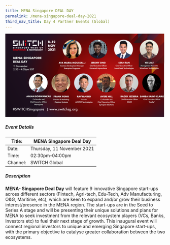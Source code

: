 ```yaml
---
title: MENA Singapore DEAL DAY
permalink: /mena-singapore-deal-day-2021
third_nav_title: Day 4 Partner Events (Global)
---
```


![SWITCH 2021 MENA Deal Day](/images/SWITCH_2021_Day_4_MENA_Deal_Day.png)

##### Event Details

| Title: | MENA SIngapore Deal Day |
| -------- | -------- |
| Date: | Thursday, 11 November 2021     |
| Time: | 02:30pm–04:00pm     |
| Channel: | SWITCH Global     |

##### Description

**MENA- Singapore Deal Day** will feature 9 innovative Singapore start-ups across different sectors (Fintech, Agri-tech, Edu-Tech, Adv Manufacturing, O&G, Maritime, etc), which are keen to expand and/or grow their business interest/presence in the MENA region. The start-ups are in the Seed to Series A stage and will be presenting their unique solutions and plans for MENA to seek investment from the relevant ecosystem players (VCs, Banks, Investors etc) to fuel their next stage of growth. This inaugural event will connect regional investors to unique and emerging Singapore start-ups, with the primary objective to catalyse greater collaboration between the two ecosystems.